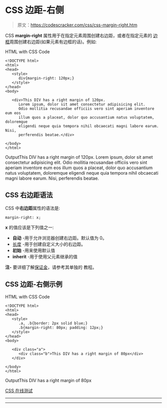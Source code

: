 # CSS 边距-右侧

> 原文：<https://codescracker.com/css/css-margin-right.htm>

CSS **margin-right** 属性用于在指定元素周围创建右边距，或者在指定元素的 [边框](/css/css-border.htm)周围创建右边距(如果元素有边框的话)。例如:

HTML with CSS Code

```
<!DOCTYPE html>
<html>
<head>
   <style>
      div{margin-right: 120px;}
   </style>
</head>
<body>

   <div>This DIV has a right margin of 120px. 
      Lorem ipsum, dolor sit amet consectetur adipisicing elit.
      Odio mollitia recusandae officiis vero sint aperiam inventore eum eos
      illum quos a placeat, dolor quo accusantium natus voluptatem, doloremque
      eligendi neque quia tempora nihil obcaecati magni labore earum. Nisi,
      perferendis beatae.</div>

</body>
</html>
```

OutputThis DIV has a right margin of 120px. Lorem ipsum, dolor sit amet consectetur adipisicing elit. Odio mollitia recusandae officiis vero sint aperiam inventore eum eos illum quos a placeat, dolor quo accusantium natus voluptatem, doloremque eligendi neque quia tempora nihil obcaecati magni labore earum. Nisi, perferendis beatae.

## CSS 右边距语法

CSS 中**右边距**属性的语法是:

```
margin-right: x;
```

**x** 的值应该是下列值之一:

*   **自动** -用于允许浏览器创建右边距。默认值为 0。
*   [长度](/css/css-length-units.htm) -用于创建自定义大小的右边距。
*   **初始** -用来使用默认值
*   **inherit** -用于使用父元素继承的值

**注-** 要详细了解[保证金](/css/css-margin.htm)，请参考其单独的 教程。

## CSS 边距-右侧示例

HTML with CSS Code

```
<!DOCTYPE html>
<html>
<head>
   <style>
      .a, .b{border: 2px solid blue;}
      .b{margin-right: 80px; padding: 12px;}
   </style>
</head>
<body>

   <div class="a">
      <div class="b">This DIV has a right margin of 80px</div>
   </div>

</body>
</html>
```

OutputThis DIV has a right margin of 80px

[CSS 在线测试](/exam/showtest.php?subid=5)

* * *

* * *